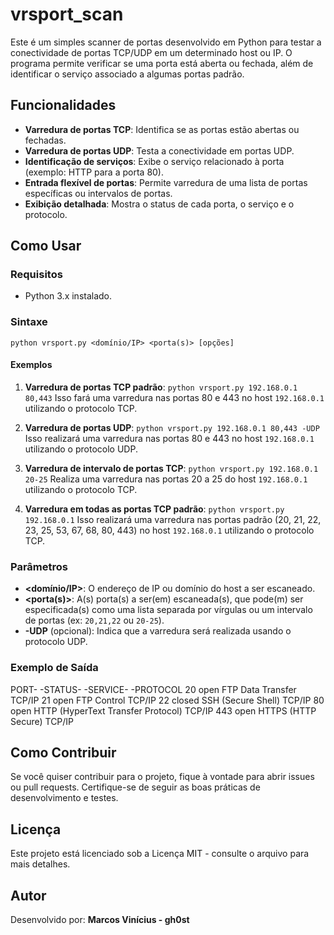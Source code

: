 # vrsport_scan

Este é um simples scanner de portas desenvolvido em Python para testar a conectividade de portas TCP/UDP em um determinado host ou IP. O programa permite verificar se uma porta está aberta ou fechada, além de identificar o serviço associado a algumas portas padrão.

## Funcionalidades

- **Varredura de portas TCP**: Identifica se as portas estão abertas ou fechadas.
- **Varredura de portas UDP**: Testa a conectividade em portas UDP.
- **Identificação de serviços**: Exibe o serviço relacionado à porta (exemplo: HTTP para a porta 80).
- **Entrada flexível de portas**: Permite varredura de uma lista de portas específicas ou intervalos de portas.
- **Exibição detalhada**: Mostra o status de cada porta, o serviço e o protocolo.

## Como Usar

### Requisitos
- Python 3.x instalado.

### Sintaxe
```python vrsport.py <domínio/IP> <porta(s)> [opções]```


#### Exemplos

1. **Varredura de portas TCP padrão**:
```python vrsport.py 192.168.0.1 80,443```
Isso fará uma varredura nas portas 80 e 443 no host `192.168.0.1` utilizando o protocolo TCP.

2. **Varredura de portas UDP**:
```python vrsport.py 192.168.0.1 80,443 -UDP```
Isso realizará uma varredura nas portas 80 e 443 no host `192.168.0.1` utilizando o protocolo UDP.

3. **Varredura de intervalo de portas TCP**:
```python vrsport.py 192.168.0.1 20-25```
Realiza uma varredura nas portas 20 a 25 do host `192.168.0.1` utilizando o protocolo TCP.

4. **Varredura em todas as portas TCP padrão**:
```python vrsport.py 192.168.0.1```
Isso realizará uma varredura nas portas padrão (20, 21, 22, 23, 25, 53, 67, 68, 80, 443) no host `192.168.0.1` utilizando o protocolo TCP.

### Parâmetros

- **<domínio/IP>**: O endereço de IP ou domínio do host a ser escaneado.
- **<porta(s)>**: A(s) porta(s) a ser(em) escaneada(s), que pode(m) ser especificada(s) como uma lista separada por vírgulas ou um intervalo de portas (ex: `20,21,22` ou `20-25`).
- **-UDP** (opcional): Indica que a varredura será realizada usando o protocolo UDP.

### Exemplo de Saída

PORT-   -STATUS-     -SERVICE-                            -PROTOCOL 
20       open         FTP Data Transfer                    TCP/IP 
21       open         FTP Control                          TCP/IP 
22       closed       SSH (Secure Shell)                   TCP/IP 
80       open         HTTP (HyperText Transfer Protocol)   TCP/IP 
443      open         HTTPS (HTTP Secure)                  TCP/IP


## Como Contribuir

Se você quiser contribuir para o projeto, fique à vontade para abrir issues ou pull requests. Certifique-se de seguir as boas práticas de desenvolvimento e testes.

## Licença

Este projeto está licenciado sob a Licença MIT - consulte o arquivo para mais detalhes.

## Autor

Desenvolvido por: **Marcos Vinícius - gh0st**

